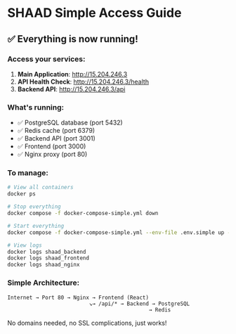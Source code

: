# SHAAD Simple Access Guide

## ✅ Everything is now running!

### Access your services:

1. **Main Application**: http://15.204.246.3
2. **API Health Check**: http://15.204.246.3/health
3. **Backend API**: http://15.204.246.3/api

### What's running:
- ✅ PostgreSQL database (port 5432)
- ✅ Redis cache (port 6379)
- ✅ Backend API (port 3001)
- ✅ Frontend (port 3000)
- ✅ Nginx proxy (port 80)

### To manage:
```bash
# View all containers
docker ps

# Stop everything
docker compose -f docker-compose-simple.yml down

# Start everything
docker compose -f docker-compose-simple.yml --env-file .env.simple up -d

# View logs
docker logs shaad_backend
docker logs shaad_frontend
docker logs shaad_nginx
```

### Simple Architecture:
```
Internet → Port 80 → Nginx → Frontend (React)
                          ↘→ /api/* → Backend → PostgreSQL
                                             → Redis
```

No domains needed, no SSL complications, just works!